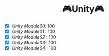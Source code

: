 <h1 align="center">🎮Unity🎮</h1>

- [x] *Unity Module00*: 100
- [x] *Unity Module01* : 100
- [x] *Unity Module02* : 100
- [x] *Unity Module03* : 100
- [x] *Unity Module04* : 100  
